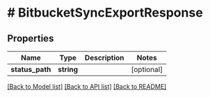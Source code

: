 # # BitbucketSyncExportResponse

## Properties

Name | Type | Description | Notes
------------ | ------------- | ------------- | -------------
**status_path** | **string** |  | [optional] 

[[Back to Model list]](../../README.md#documentation-for-models) [[Back to API list]](../../README.md#documentation-for-api-endpoints) [[Back to README]](../../README.md)


